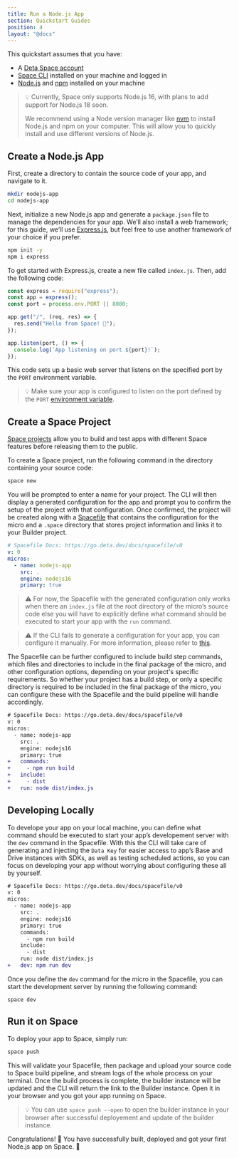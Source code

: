 ```yaml
---
title: Run a Node.js App
section: Quickstart Guides
position: 4
layout: "@docs"
---
```


This quickstart assumes that you have:

- A [Deta Space account](https://deta.space/signup)
- [Space CLI](https://deta.space/docs/en/basics/cli) installed on your machine and logged in
- [Node.js](https://nodejs.org) and [npm](https://docs.npmjs.com/cli/v9/configuring-npm/install) installed on your machine

> 💡 Currently, Space only supports Node.js 16, with plans to add support for Node.js 18 soon.
>
> We recommend using a Node version manager like [nvm](https://github.com/nvm-sh/nvm) to install Node.js and npm on your computer. This will allow you to quickly install and use different versions of Node.js.

## Create a Node.js App

First, create a directory to contain the source code of your app, and navigate to it.

```bash
mkdir nodejs-app
cd nodejs-app
```

Next, initialize a new Node.js app and generate a `package.json` file to manage the dependencies for your app. We’ll also install a web framework; for this guide, we’ll use [Express.js](https://expressjs.com), but feel free to use another framework of your choice if you prefer.

```bash
npm init -y
npm i express
```

To get started with Express.js, create a new file called `index.js`. Then, add the following code:

```js
const express = require("express");
const app = express();
const port = process.env.PORT || 8080;

app.get("/", (req, res) => {
  res.send("Hello from Space! 🚀");
});

app.listen(port, () => {
  console.log(`App listening on port ${port}!`);
});
```

This code sets up a basic web server that listens on the specified port by the `PORT` environment variable.

> 💡 Make sure your app is configured to listen on the port defined by the `PORT` [environment variable](https://deta.space/docs/en/basics/micros#micro-environment-variables).

## Create a Space Project

[Space projects](https://deta.space/docs/en/basics/projects) allow you to build and test apps with different Space features before releasing them to the public.

To create a Space project, run the following command in the directory containing your source code:

```bash
space new
```

You will be prompted to enter a name for your project. The CLI will then display a generated configuration for the app and prompt you to confirm the setup of the project with that configuration. Once confirmed, the project will be created along with a [Spacefile](https://deta.space/docs/en/reference/spacefile) that contains the configuration for the micro and a `.space` directory that stores project information and links it to your Builder project.

```yaml
# Spacefile Docs: https://go.deta.dev/docs/spacefile/v0
v: 0
micros:
  - name: nodejs-app
    src: .
    engine: nodejs16
    primary: true
```

> ⚠️ For now, the Spacefile with the generated configuration only works when there an `index.js` file at the root directory of the micro’s source code else you will have to explicitly define what command should be executed to start your app with the `run` command.

> ⚠️ If the CLI fails to generate a configuration for your app, you can configure it manually. For more information, please refer to [this](https://deta.space/docs/en/reference/spacefile).

The Spacefile can be further configured to include build step commands, which files and directories to include in the final package of the micro, and other configuration options, depending on your project's specific requirements. So whether your project has a build step, or only a specific directory is required to be included in the final package of the micro, you can configure these with the Spacefile and the build pipeline will handle accordingly.

```diff
# Spacefile Docs: https://go.deta.dev/docs/spacefile/v0
v: 0
micros:
  - name: nodejs-app
    src: .
    engine: nodejs16
    primary: true
+   commands:
+     - npm run build
+   include:
+     - dist
+   run: node dist/index.js
```

## Developing Locally

To develope your app on your local machine, you can define what command should be executed to start your app’s developement server with the `dev` command in the Spacefile. With this the CLI will take care of generating and injecting the `Data Key` for easier access to app’s Base and Drive instances with SDKs, as well as testing scheduled actions, so you can focus on developing your app without worrying about configuring these all by yourself.

```diff
# Spacefile Docs: https://go.deta.dev/docs/spacefile/v0
v: 0
micros:
  - name: nodejs-app
    src: .
    engine: nodejs16
    primary: true
    commands:
      - npm run build
    include:
      - dist
    run: node dist/index.js
+   dev: npm run dev
```

Once you define the `dev` command for the micro in the Spacefile, you can start the development server by running the following command:

```
space dev
```

## Run it on Space

To deploy your app to Space, simply run:

```diff
space push
```

This will validate your Spacefile, then package and upload your source code to Space build pipeline, and stream logs of the whole process on your terminal. Once the build process is complete, the builder instance will be updated and the CLI will return the link to the Builder instance. Open it in your browser and you got your app running on Space.

> 💡 You can use `space push --open` to open the builder instance in your browser after successful deployement and update of the builder instance.

Congratulations! 🎉 You have successfully built, deployed and got your first Node.js app on Space. 🚀
